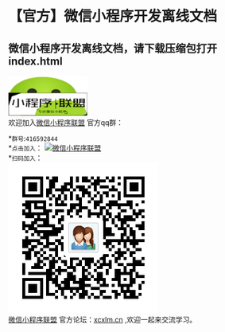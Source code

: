 【官方】微信小程序开发离线文档
=======
  微信小程序开发离线文档，请下载压缩包打开index.html
 -------
![alt](xcxlmlogo3_160-80.png)  
  欢迎加入[微信小程序联盟](http://www.xcxlm.cn) 官方qq群：  
  
*`群号`:`416592844`  
*`点击加入`：
<a target="_blank" href="http://shang.qq.com/wpa/qunwpa?idkey=4d8759cb360a8b0818e073a892deb67419da55f88a724cb6f131893de7e94168"><img border="0" src="http://pub.idqqimg.com/wpa/images/group.png" alt="微信小程序联盟" title="微信小程序联盟"></a>  
*`扫码加入`：  
![alt](8cm.png)  
[微信小程序联盟](http://www.xcxlm.cn) 官方论坛：[xcxlm.cn](http://www.xcxlm.cn) ,欢迎一起来交流学习。
